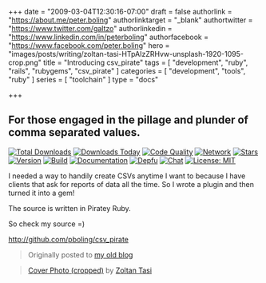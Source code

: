 +++
date = "2009-03-04T12:30:16-07:00"
draft = false
authorlink = "https://about.me/peter.boling"
authorlinktarget = "_blank"
authortwitter = "https://www.twitter.com/galtzo"
authorlinkedin = "https://www.linkedin.com/in/peterboling"
authorfacebook = "https://www.facebook.com/peter.boling"
hero = "images/posts/writing/zoltan-tasi-HTpAIzZRHvw-unsplash-1920-1095-crop.png"
title = "Introducing csv_pirate"
tags = [ "development", "ruby", "rails", "rubygems", "csv_pirate" ]
categories = [ "development", "tools", "ruby" ]
series = [ "toolchain" ]
type = "docs"

+++

## For those engaged in the pillage and plunder of comma separated values.

[![Total Downloads](https://img.shields.io/gem/rt/csv_pirate.svg)](https://github.com/pboling/csv_pirate)
[![Downloads Today](https://img.shields.io/gem/rd/csv_pirate.svg)](https://github.com/pboling/csv_pirate)
[![Code Quality](https://img.shields.io/codeclimate/github/pboling/csv_pirate.svg)](https://codeclimate.com/github/pboling/csv_pirate)
[![Network](https://img.shields.io/github/forks/pboling/csv_pirate.svg?style=social)](https://github.com/pboling/csv_pirate/network)
[![Stars](https://img.shields.io/github/stars/pboling/csv_pirate.svg?style=social)](https://github.com/pboling/csv_pirate/stargazers)
[![Version](https://img.shields.io/gem/v/csv_pirate.svg)](https://rubygems.org/gems/csv_pirate)
[![Build](https://img.shields.io/travis/pboling/csv_pirate.svg)](https://travis-ci.org/pboling/csv_pirate)
[![Documentation](http://inch-ci.org/github/pboling/csv_pirate.svg)](http://inch-ci.org/github/pboling/csv_pirate)
[![Depfu](https://badges.depfu.com/badges/042d479e0588fcfd6dc604f6fe656e37/count.svg)](https://depfu.com/github/pboling/csv_pirate?project_id=2674)
[![Chat](https://img.shields.io/gitter/room/pboling/csv_pirate.svg)](https://gitter.im/pboling/csv_pirate)
[![License: MIT](https://img.shields.io/badge/License-MIT-green.svg)](https://opensource.org/licenses/MIT)

I needed a way to handily create CSVs anytime I want to because I have clients that ask for reports of data all the time. So I wrote a plugin and then turned it into a gem!

The source is written in Piratey Ruby.

So check my source =)

http://github.com/pboling/csv_pirate

> Originally posted to [my old blog](https://galtzo.blogspot.com/2009/03/csv-pirate.html)

> [Cover Photo (cropped)](https://unsplash.com/photos/HTpAIzZRHvw) by [Zoltan Tasi](https://unsplash.com/@zoltantasi)
